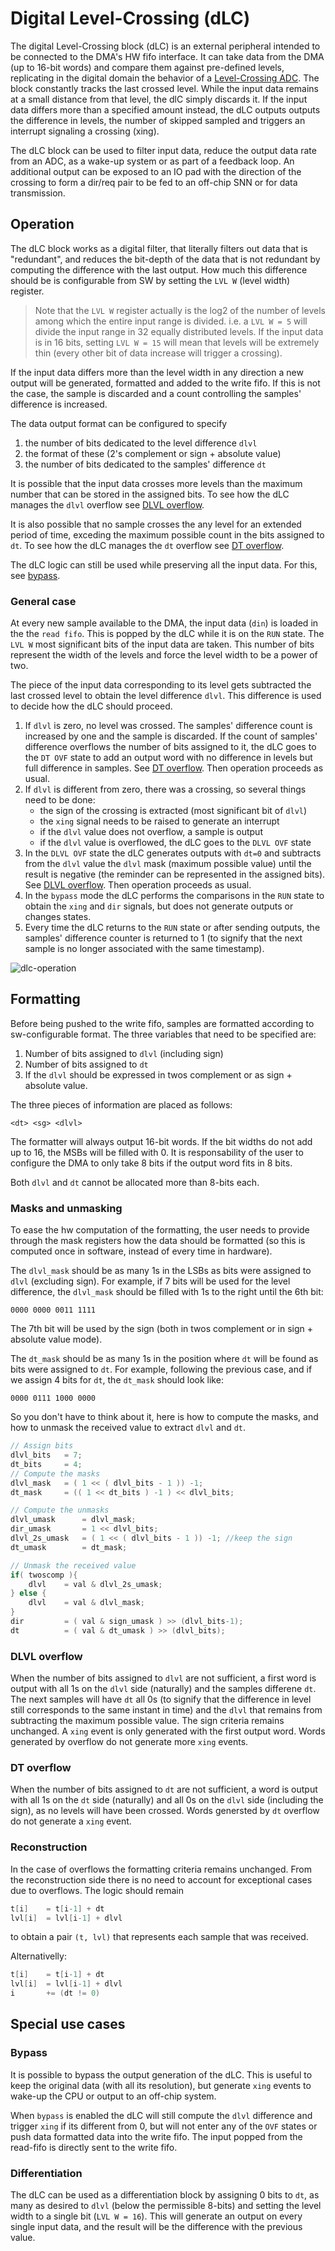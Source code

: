 # Digital Level-Crossing (dLC)

The digital Level-Crossing block (dLC) is an external peripheral intended to be connected to the DMA's HW fifo interface. It can take data from the DMA (up to 16-bit words) and compare them against pre-defined levels, replicating in the digital domain the behavior of a [Level-Crossing ADC](https://ieeexplore.ieee.org/abstract/document/9911506). The block constantly tracks the last crossed level. While the input data remains at a small distance from that level, the dlC simply discards it. If the input data differs more than a specified amount instead, the dLC outputs outputs the difference in levels, the number of skipped sampled and triggers an interrupt signaling a crossing (xing). 

The dLC block can be used to filter input data, reduce the output data rate from an ADC, as a wake-up system or as part of a feedback loop. An additional output can be exposed to an IO pad with the direction of the crossing to form a dir/req pair to be fed to an off-chip SNN or for data transmission. 

## Operation

The dLC block works as a digital filter, that literally filters out data that is "redundant", and reduces the bit-depth of the data that is not redundant by computing the difference with the last output. How much this difference should be is configurable from SW by setting the `LVL W` (level width) register. 

> Note that the `LVL W` register actually is the log2 of the number of levels among which the entire input range is divided. i.e. a `LVL W = 5` will divide the input range in 32 equally distributed levels. If the input data is in 16 bits, setting `LVL W = 15` will mean that levels will be extremely thin (every other bit of data increase will trigger a crossing). 
 
If the input data differs more than the level width in any direction a new output will be generated, formatted and added to the write fifo. If this is not the case, the sample is discarded and a count controlling the samples' difference is increased.

The data output format can be configured to specify 
1. the number of bits dedicated to the level difference `dlvl`
1. the format of these (2's complement or sign + absolute value)
1. the number of bits dedicated to the samples' difference `dt`

It is possible that the input data crosses more levels than the maximum number that can be stored in the assigned bits. To see how the dLC manages the `dlvl` overflow see [DLVL overflow](#dlvl-overflow). 

It is also possible that no sample crosses the any level for an extended period of time, exceding the maximum possible count in the bits assigned to `dt`. To see how the dLC manages the `dt` overflow see [DT overflow](#dt-overflow).

The dLC logic can still be used while preserving all the input data. For this, see [bypass](#bypass). 


### General case 
At every new sample available to the DMA, the input data (`din`) is loaded in the the `read fifo`. This is popped by the dLC while it is on the `RUN` state. 
The `LVL W` most significant bits of the input data are taken. This number of bits represent the width of the levels and force the level width to be a power of two. 

The piece of the input data corresponding to its level gets subtracted the last crossed level to obtain the level difference `dlvl`. This difference is used to decide how the dLC should proceed. 

1. If `dlvl` is zero, no level was crossed. The samples' difference count is increased by one and the sample is discarded. If the count of samples' difference overflows the number of bits assigned to it, the dLC goes to the `DT OVF` state to add an output word with no difference in levels but full difference in samples. See [DT overflow](#dt-overflow). Then operation proceeds as usual. 
1. If `dlvl` is different from zero, there was a crossing, so several things need to be done:  
    * the sign of the crossing is extracted (most significant bit of `dlvl`)
    * the `xing` signal needs to be raised to generate an interrupt
    * if the `dlvl` value does not overflow, a sample is output
    * if the `dlvl` value is overflowed, the dLC goes to the `DLVL OVF` state
1. In the `DLVL OVF` state the dLC generates outputs with `dt=0` and subtracts from the `dlvl` value the `dlvl` mask (maximum possible value) until the result is negative (the reminder can be represented in the assigned bits). See [DLVL overflow](#dlvl-overflow). Then operation proceeds as usual.
1. In the `bypass` mode the dLC performs the comparisons in the `RUN` state to obtain the `xing` and `dir` signals, but does not generate outputs or changes states. 
1. Every time the dLC returns to the `RUN` state or after sending outputs, the samples' difference counter is returned to 1 (to signify that the next sample is no longer associated with the same timestamp).  



![dlc-operation](../images/dLC-operation.svg)


## Formatting

Before being pushed to the write fifo, samples are formatted according to sw-configurable format. The three variables that need to be specified are: 
1. Number of bits assigned to `dlvl` (including sign)
1. Number of bits assigned to `dt`
1. If the `dlvl` should be expressed in twos complement or as sign + absolute value. 

The three pieces of information are placed as follows: 
```
<dt> <sg> <dlvl>
```
The formatter will always output 16-bit words. If the bit widths do not add up to 16, the MSBs will be filled with 0. It is responsability of the user to configure the DMA to only take 8 bits if the output word fits in 8 bits. 

Both `dlvl` and `dt` cannot be allocated more than 8-bits each. 

### Masks and unmasking

To ease the hw computation of the formatting, the user needs to provide through the mask registers how the data should be formatted (so this is computed once in software, instead of every time in hardware). 

The `dlvl_mask` should be as many 1s in the LSBs as bits were assigned to `dlvl` (excluding sign). For example, if 7 bits will be used for the level difference, the `dlvl_mask` should be filled with 1s to the right until the 6th bit:
```
0000 0000 0011 1111
```
The 7th bit will be used by the sign (both in twos complement or in sign + absolute value mode). 

The `dt_mask` should be as many 1s in the position where `dt` will be found as bits were assigned to `dt`. For example, following the previous case, and if we assign 4 bits for `dt`, the `dt_mask` should look like: 
```
0000 0111 1000 0000
```

So you don't have to think about it, here is how to compute the masks, and how to unmask the received value to extract `dlvl` and `dt`. 

```c
// Assign bits
dlvl_bits   = 7;
dt_bits     = 4;
// Compute the masks
dlvl_mask   = ( 1 << ( dlvl_bits - 1 )) -1;
dt_mask     = (( 1 << dt_bits ) -1 ) << dlvl_bits;

// Compute the unmasks
dlvl_umask      = dlvl_mask;
dir_umask       = 1 << dlvl_bits;
dlvl_2s_umask   = ( 1 << ( dlvl_bits - 1 )) -1; //keep the sign
dt_umask        = dt_mask;

// Unmask the received value
if( twoscomp ){
    dlvl    = val & dlvl_2s_umask;
} else {
    dlvl    = val & dlvl_mask;
}
dir         = ( val & sign_umask ) >> (dlvl_bits-1);
dt          = ( val & dt_umask ) >> (dlvl_bits);  
```

### DLVL overflow

When the number of bits assigned to `dlvl` are not sufficient, a first word is output with all 1s on the `dlvl` side (naturally) and the samples differene `dt`. The next samples will have `dt` all 0s (to signify that the difference in level still corresponds to the same instant in time) and the `dlvl` that remains from subtracting the maximum possible value. The sign criteria remains unchanged. 
A `xing` event is only generated with the first output word. Words generated by overflow do not generate more `xing` events. 

### DT overflow

When the number of bits assigned to `dt` are not sufficient, a word is output with all 1s on the `dt` side (naturally) and all 0s on the `dlvl` side (including the sign), as no levels will have been crossed. 
Words genersted by `dt` overflow do not generate a `xing` event.


### Reconstruction

In the case of overflows the formatting criteria remains unchanged. From the reconstruction side there is no need to account for exceptional cases due to overflows. The logic should remain

```c
t[i]    = t[i-1] + dt
lvl[i]  = lvl[i-1] + dlvl
```
to obtain a pair `(t, lvl)` that represents each sample that was received.

Alternativelly: 

```c
t[i]    = t[i-1] + dt
lvl[i]  = lvl[i-1] + dlvl
i       += (dt != 0)
```

## Special use cases

### Bypass

It is possible to bypass the output generation of the dLC. This is useful to keep the original data (with all its resolution), but generate `xing` events to wake-up the CPU or output to an off-chip system. 

When `bypass` is enabled the dLC will still compute the `dlvl` difference and trigger `xing` if its different from 0, but will not enter any of the `OVF` states or push data formatted data into the write fifo. The input popped from the read-fifo is directly sent to the write fifo.

### Differentiation

The dLC can be used as a differentiation block by assigning 0 bits to `dt`, as many as desired to `dlvl` (below the permissible 8-bits) and setting the level width to a single bit (`LVL W = 16`). This will generate an output on every single input data, and the result will be the difference with the previous value. 

